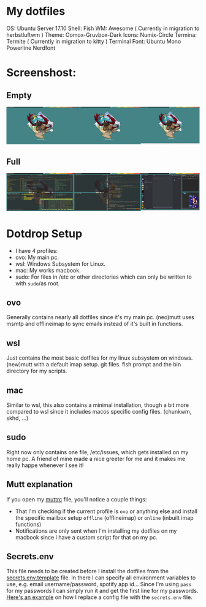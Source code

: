 # My dotfiles

OS: Ubuntu Server 17.10
Shell: Fish
WM: Awesome ( Currently in migration to herbstluftwm )
Theme: Oomox-Gruvbox-Dark
Icons: Numix-Circle
Termina: Termite ( Currently in migration to kitty )
Terminal Font: Ubuntu Mono Powerline Nerdfont

# Screenshost:

## Empty
![](empty.png)

## Full
![](full.png)

# Dotdrop Setup

* I have 4 profiles:
 * ovo: My main pc.
 * wsl: Windows Subsystem for Linux. 
 * mac: My works macbook.
 * sudo: For files in /etc or other directories which can only be written to with `sudo`/as root.

## ovo
Generally contains nearly all dotfiles since it's my main pc. 
(neo)mutt uses msmtp and offlineimap to sync emails instead of it's built in functions.

## wsl
Just contains the most basic dotfiles for my linux subsystem on windows. (new)mutt with a default imap setup. git files. fish prompt and the bin directory for my scripts.

## mac
Similar to wsl, this also contains a minimal installation, though a bit more compared to wsl since it includes macos specific config files. (chunkwm, skhd, ...)

## sudo
Right now only contains one file, /etc/issues, which gets installed on my home pc. A friend of mine made a nice greeter for me and it makes me really happe whenever I see it!

## Mutt explanation
If you open my [muttrc](https://gitlab.com/lyze237/dotfiles-public/blob/master/dotfiles/config/mutt/muttrc) file, you'll notice a couple things:
* That I'm checking if the current profile is `ovo` or anything else and install the specific mailbox setup `offline` (offlineimap) or `online` (inbuilt imap functions)
* Notifications are only sent when I'm installing my dotfiles on my macbook since I have a custom script for that on my pc.

## Secrets.env
This file needs to be created before I install the dotfiles from the [secrets.env.template](https://gitlab.com/lyze237/dotfiles-public/blob/master/secrets.env.template) file.
In there I can specify all environment variables to use, e.g. email username/password, spotify app id...
Since I'm using `pass` for my passwords I can simply run it and get the first line for my passwords.
[Here's an example](https://gitlab.com/lyze237/dotfiles-public/blob/master/dotfiles/msmtprc) on how I replace a config file with the `secrets.env` file.
